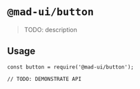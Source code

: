 # `@mad-ui/button`

> TODO: description

## Usage

```
const button = require('@mad-ui/button');

// TODO: DEMONSTRATE API
```
